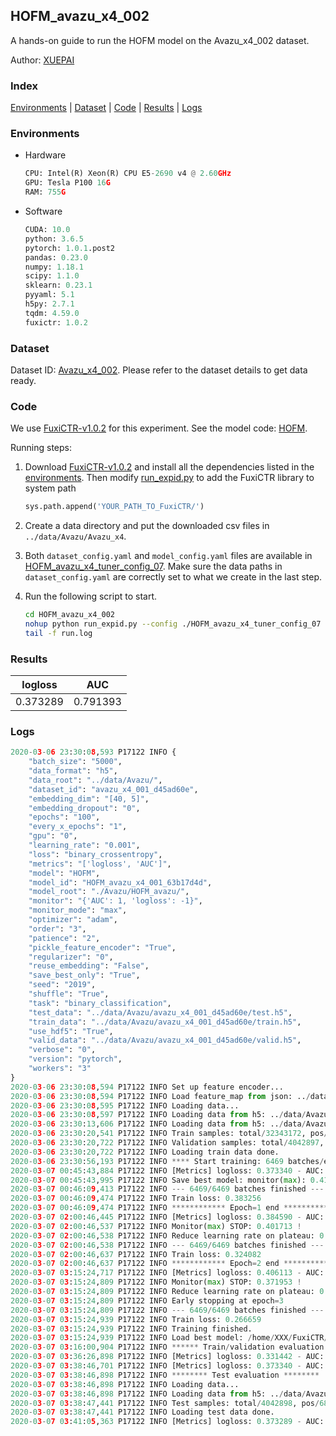 ## HOFM_avazu_x4_002

A hands-on guide to run the HOFM model on the Avazu_x4_002 dataset.

Author: [XUEPAI](https://github.com/xue-pai)

### Index
[Environments](#Environments) | [Dataset](#Dataset) | [Code](#Code) | [Results](#Results) | [Logs](#Logs)

### Environments
+ Hardware

  ```python
  CPU: Intel(R) Xeon(R) CPU E5-2690 v4 @ 2.60GHz
  GPU: Tesla P100 16G
  RAM: 755G

  ```

+ Software

  ```python
  CUDA: 10.0
  python: 3.6.5
  pytorch: 1.0.1.post2
  pandas: 0.23.0
  numpy: 1.18.1
  scipy: 1.1.0
  sklearn: 0.23.1
  pyyaml: 5.1
  h5py: 2.7.1
  tqdm: 4.59.0
  fuxictr: 1.0.2
  ```

### Dataset
Dataset ID: [Avazu_x4_002](https://github.com/openbenchmark/BARS/blob/master/ctr_prediction/datasets/Avazu/README.md#Avazu_x4_002). Please refer to the dataset details to get data ready.

### Code

We use [FuxiCTR-v1.0.2](https://github.com/xue-pai/FuxiCTR/tree/v1.0.2) for this experiment. See the model code: [HOFM](https://github.com/xue-pai/FuxiCTR/blob/v1.0.2/fuxictr/pytorch/models/HOFM.py).

Running steps:

1. Download [FuxiCTR-v1.0.2](https://github.com/xue-pai/FuxiCTR/archive/refs/tags/v1.0.2.zip) and install all the dependencies listed in the [environments](#environments). Then modify [run_expid.py](./run_expid.py#L5) to add the FuxiCTR library to system path
    
    ```python
    sys.path.append('YOUR_PATH_TO_FuxiCTR/')
    ```

2. Create a data directory and put the downloaded csv files in `../data/Avazu/Avazu_x4`.

3. Both `dataset_config.yaml` and `model_config.yaml` files are available in [HOFM_avazu_x4_tuner_config_07](./HOFM_avazu_x4_tuner_config_07). Make sure the data paths in `dataset_config.yaml` are correctly set to what we create in the last step.

4. Run the following script to start.

    ```bash
    cd HOFM_avazu_x4_002
    nohup python run_expid.py --config ./HOFM_avazu_x4_tuner_config_07 --expid HOFM_avazu_x4_001_252b26d7 --gpu 0 > run.log &
    tail -f run.log
    ```

### Results

| logloss | AUC  |
|:--------------------:|:--------------------:|
| 0.373289 | 0.791393  |


### Logs
```python
2020-03-06 23:30:08,593 P17122 INFO {
    "batch_size": "5000",
    "data_format": "h5",
    "data_root": "../data/Avazu/",
    "dataset_id": "avazu_x4_001_d45ad60e",
    "embedding_dim": "[40, 5]",
    "embedding_dropout": "0",
    "epochs": "100",
    "every_x_epochs": "1",
    "gpu": "0",
    "learning_rate": "0.001",
    "loss": "binary_crossentropy",
    "metrics": "['logloss', 'AUC']",
    "model": "HOFM",
    "model_id": "HOFM_avazu_x4_001_63b17d4d",
    "model_root": "./Avazu/HOFM_avazu/",
    "monitor": "{'AUC': 1, 'logloss': -1}",
    "monitor_mode": "max",
    "optimizer": "adam",
    "order": "3",
    "patience": "2",
    "pickle_feature_encoder": "True",
    "regularizer": "0",
    "reuse_embedding": "False",
    "save_best_only": "True",
    "seed": "2019",
    "shuffle": "True",
    "task": "binary_classification",
    "test_data": "../data/Avazu/avazu_x4_001_d45ad60e/test.h5",
    "train_data": "../data/Avazu/avazu_x4_001_d45ad60e/train.h5",
    "use_hdf5": "True",
    "valid_data": "../data/Avazu/avazu_x4_001_d45ad60e/valid.h5",
    "verbose": "0",
    "version": "pytorch",
    "workers": "3"
}
2020-03-06 23:30:08,594 P17122 INFO Set up feature encoder...
2020-03-06 23:30:08,594 P17122 INFO Load feature_map from json: ../data/Avazu/avazu_x4_001_d45ad60e/feature_map.json
2020-03-06 23:30:08,595 P17122 INFO Loading data...
2020-03-06 23:30:08,597 P17122 INFO Loading data from h5: ../data/Avazu/avazu_x4_001_d45ad60e/train.h5
2020-03-06 23:30:13,606 P17122 INFO Loading data from h5: ../data/Avazu/avazu_x4_001_d45ad60e/valid.h5
2020-03-06 23:30:20,541 P17122 INFO Train samples: total/32343172, pos/5492052, neg/26851120, ratio/16.98%
2020-03-06 23:30:20,722 P17122 INFO Validation samples: total/4042897, pos/686507, neg/3356390, ratio/16.98%
2020-03-06 23:30:20,722 P17122 INFO Loading train data done.
2020-03-06 23:30:56,193 P17122 INFO **** Start training: 6469 batches/epoch ****
2020-03-07 00:45:43,884 P17122 INFO [Metrics] logloss: 0.373340 - AUC: 0.791282
2020-03-07 00:45:43,995 P17122 INFO Save best model: monitor(max): 0.417942
2020-03-07 00:46:09,413 P17122 INFO --- 6469/6469 batches finished ---
2020-03-07 00:46:09,474 P17122 INFO Train loss: 0.383256
2020-03-07 00:46:09,474 P17122 INFO ************ Epoch=1 end ************
2020-03-07 02:00:46,445 P17122 INFO [Metrics] logloss: 0.384590 - AUC: 0.786303
2020-03-07 02:00:46,537 P17122 INFO Monitor(max) STOP: 0.401713 !
2020-03-07 02:00:46,538 P17122 INFO Reduce learning rate on plateau: 0.000100
2020-03-07 02:00:46,538 P17122 INFO --- 6469/6469 batches finished ---
2020-03-07 02:00:46,637 P17122 INFO Train loss: 0.324082
2020-03-07 02:00:46,637 P17122 INFO ************ Epoch=2 end ************
2020-03-07 03:15:24,717 P17122 INFO [Metrics] logloss: 0.406113 - AUC: 0.778066
2020-03-07 03:15:24,809 P17122 INFO Monitor(max) STOP: 0.371953 !
2020-03-07 03:15:24,809 P17122 INFO Reduce learning rate on plateau: 0.000010
2020-03-07 03:15:24,809 P17122 INFO Early stopping at epoch=3
2020-03-07 03:15:24,809 P17122 INFO --- 6469/6469 batches finished ---
2020-03-07 03:15:24,939 P17122 INFO Train loss: 0.266659
2020-03-07 03:15:24,939 P17122 INFO Training finished.
2020-03-07 03:15:24,939 P17122 INFO Load best model: /home/XXX/FuxiCTR/benchmarks/Avazu/HOFM_avazu/avazu_x4_001_d45ad60e/HOFM_avazu_x4_001_63b17d4d_avazu_x4_001_d45ad60e_model.ckpt
2020-03-07 03:16:00,904 P17122 INFO ****** Train/validation evaluation ******
2020-03-07 03:36:26,898 P17122 INFO [Metrics] logloss: 0.331442 - AUC: 0.854117
2020-03-07 03:38:46,701 P17122 INFO [Metrics] logloss: 0.373340 - AUC: 0.791282
2020-03-07 03:38:46,898 P17122 INFO ******** Test evaluation ********
2020-03-07 03:38:46,898 P17122 INFO Loading data...
2020-03-07 03:38:46,898 P17122 INFO Loading data from h5: ../data/Avazu/avazu_x4_001_d45ad60e/test.h5
2020-03-07 03:38:47,441 P17122 INFO Test samples: total/4042898, pos/686507, neg/3356391, ratio/16.98%
2020-03-07 03:38:47,441 P17122 INFO Loading test data done.
2020-03-07 03:41:05,363 P17122 INFO [Metrics] logloss: 0.373289 - AUC: 0.791393

```
